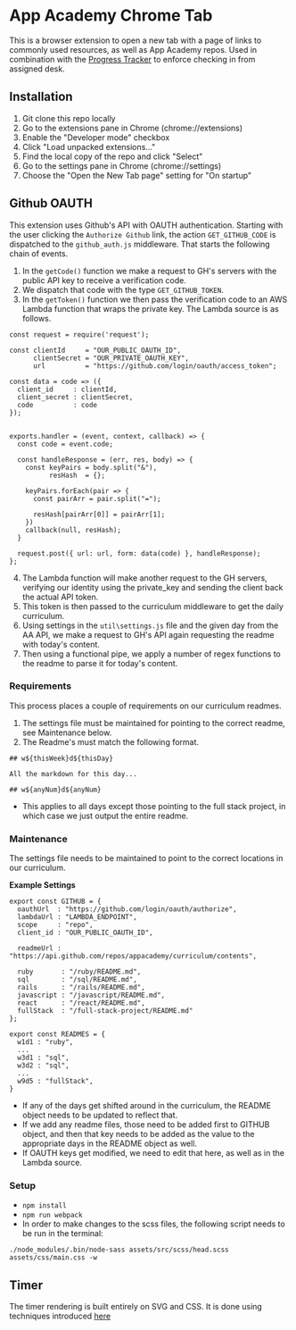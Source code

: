 # App Academy Chrome Tab

This is a browser extension to open a new tab with a page of links to commonly used resources, as well as App Academy repos. Used in combination with the [Progress Tracker][progress-tracker] to enforce checking in from assigned desk.

[progress-tracker]: https://github.com/appacademy/progress-tracker

## Installation

1. Git clone this repo locally
2. Go to the extensions pane in Chrome (chrome://extensions)
3. Enable the "Developer mode" checkbox
4. Click "Load unpacked extensions..."
5. Find the local copy of the repo and click "Select"
6. Go to the settings pane in Chrome (chrome://settings)
7. Choose the "Open the New Tab page" setting for "On startup"

## Github OAUTH

This extension uses Github's API with OAUTH authentication. Starting with the user clicking the `Authorize Github` link, the action `GET_GITHUB_CODE` is dispatched to the `github_auth.js` middleware. That starts the following chain of events.

1. In the `getCode()` function we make a request to GH's servers with the public API key to receive a verification code.
2. We dispatch that code with the type `GET_GITHUB_TOKEN`.
3. In the `getToken()` function we then pass the verification code to an AWS Lambda function that wraps the private key. The Lambda source is as follows.

```
const request = require('request');

const clientId     = "OUR_PUBLIC_OAUTH_ID",
      clientSecret = "OUR_PRIVATE_OAUTH_KEY",
      url          = "https://github.com/login/oauth/access_token";

const data = code => ({
  client_id     : clientId,
  client_secret : clientSecret,
  code          : code
});


exports.handler = (event, context, callback) => {
  const code = event.code;

  const handleResponse = (err, res, body) => {
    const keyPairs = body.split("&"),
          resHash  = {};

    keyPairs.forEach(pair => {
      const pairArr = pair.split("=");

      resHash[pairArr[0]] = pairArr[1];
    })
    callback(null, resHash);
  }

  request.post({ url: url, form: data(code) }, handleResponse);
};
```

4. The Lambda function will make another request to the GH servers, verifying our identity using the private_key and sending the client back the actual API token.
5. This token is then passed to the curriculum middleware to get the daily curriculum.
6. Using settings in the `util\settings.js` file and the given day from the AA API, we make a request to GH's API again requesting the readme with today's content.
7. Then using a functional pipe, we apply a number of regex functions to the readme to parse it for today's content.

### Requirements

This process places a couple of requirements on our curriculum readmes.

1. The settings file must be maintained for pointing to the correct readme, see Maintenance below.
2. The Readme's must match the following format.

```
## w${thisWeek}d${thisDay}

All the markdown for this day...

## w${anyNum}d${anyNum}
```
* This applies to all days except those pointing to the full stack project, in which case we just output the entire readme.

### Maintenance

The settings file needs to be maintained to point to the correct locations in our curriculum.

__Example Settings__

```
export const GITHUB = {
  oauthUrl  : "https://github.com/login/oauth/authorize",
  lambdaUrl : "LAMBDA_ENDPOINT",
  scope     : "repo",
  client_id : "OUR_PUBLIC_OAUTH_ID",

  readmeUrl : "https://api.github.com/repos/appacademy/curriculum/contents",

  ruby       : "/ruby/README.md",
  sql        : "/sql/README.md",
  rails      : "/rails/README.md",
  javascript : "/javascript/README.md",
  react      : "/react/README.md",
  fullStack  : "/full-stack-project/README.md"
};

export const READMES = {
  w1d1 : "ruby",
  ...
  w3d1 : "sql",
  w3d2 : "sql",
  ...
  w9d5 : "fullStack",
}
```

* If any of the days get shifted around in the curriculum, the README object needs to be updated to reflect that.
* If we add any readme files, those need to be added first to GITHUB object, and then that key needs to be added as the value to the appropriate days in the README object as well.
* If OAUTH keys get modified, we need to edit that here, as well as in the Lambda source.

### Setup
* `npm install`
* `npm run webpack`
* In order to make changes to the scss files, the following script needs to be run in the terminal:
```
./node_modules/.bin/node-sass assets/src/scss/head.scss assets/css/main.css -w
```

## Timer
The timer rendering is built entirely on SVG and CSS. It is done using techniques introduced [here](https://css-tricks.com/svg-line-animation-works/)
